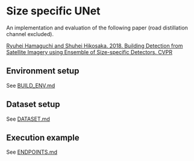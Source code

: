 Size specific UNet
====

An implementation and evaluation of the following paper (road distillation channel excluded).

[Ryuhei Hamaguchi and Shuhei Hikosaka. 2018.
Building Detection from Satellite Imagery using Ensemble of Size-specific Detectors.
CVPR](http://openaccess.thecvf.com/content_cvpr_2018_workshops/papers/w4/Hamaguchi_Building_Detection_From_CVPR_2018_paper.pdf)

## Environment setup

See [BUILD_ENV.md](./docs/BUILD_ENV.md)

## Dataset setup

See [DATASET.md](./docs/DATASET.md)

## Execution example

See [ENDPOINTS.md](./docs/ENDPOINTS.md)